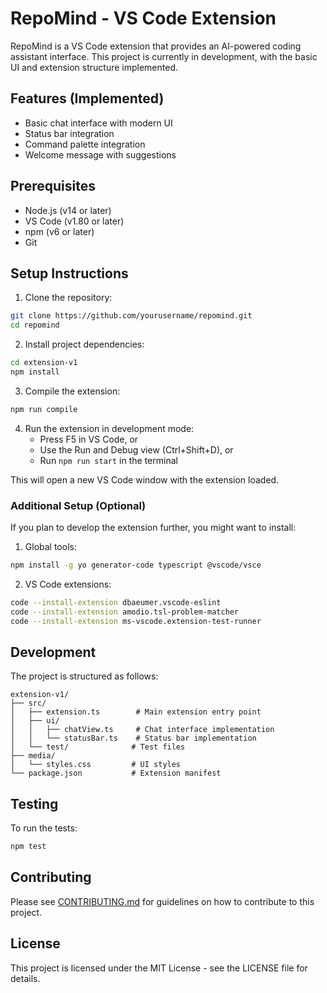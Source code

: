 # RepoMind - VS Code Extension

RepoMind is a VS Code extension that provides an AI-powered coding assistant interface. This project is currently in development, with the basic UI and extension structure implemented.

## Features (Implemented)

- Basic chat interface with modern UI
- Status bar integration
- Command palette integration
- Welcome message with suggestions

## Prerequisites

- Node.js (v14 or later)
- VS Code (v1.80 or later)
- npm (v6 or later)
- Git

## Setup Instructions

1. Clone the repository:
```bash
git clone https://github.com/yourusername/repomind.git
cd repomind
```

2. Install project dependencies:
```bash
cd extension-v1
npm install
```

3. Compile the extension:
```bash
npm run compile
```

4. Run the extension in development mode:
   - Press F5 in VS Code, or
   - Use the Run and Debug view (Ctrl+Shift+D), or
   - Run `npm run start` in the terminal

This will open a new VS Code window with the extension loaded.

### Additional Setup (Optional)

If you plan to develop the extension further, you might want to install:

1. Global tools:
```bash
npm install -g yo generator-code typescript @vscode/vsce
```

2. VS Code extensions:
```bash
code --install-extension dbaeumer.vscode-eslint
code --install-extension amodio.tsl-problem-matcher
code --install-extension ms-vscode.extension-test-runner
```

## Development

The project is structured as follows:

```
extension-v1/
├── src/
│   ├── extension.ts        # Main extension entry point
│   ├── ui/
│   │   ├── chatView.ts     # Chat interface implementation
│   │   └── statusBar.ts    # Status bar implementation
│   └── test/              # Test files
├── media/
│   └── styles.css         # UI styles
└── package.json           # Extension manifest
```

## Testing

To run the tests:
```bash
npm test
```

## Contributing

Please see [CONTRIBUTING.md](CONTRIBUTING.md) for guidelines on how to contribute to this project.

## License

This project is licensed under the MIT License - see the LICENSE file for details.
